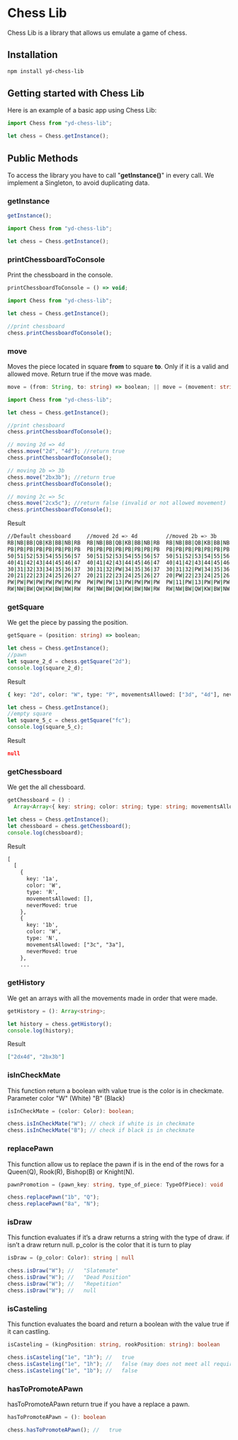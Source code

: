 # Chess Lib

Chess Lib is a library that allows us emulate a game of chess.

## Installation

```sh
npm install yd-chess-lib
```

## Getting started with Chess Lib

Here is an example of a basic app using Chess Lib:

```js
import Chess from "yd-chess-lib";

let chess = Chess.getInstance();
```

## Public Methods

To access the library you have to call "**getInstance()**" in every call. We implement a Singleton, to avoid duplicating data.

### getInstance

```ts
getInstance();
```

```js
import Chess from "yd-chess-lib";

let chess = Chess.getInstance();
```

### printChessboardToConsole

Print the chessboard in the console.

```ts
printChessboardToConsole = () => void;
```

```js
import Chess from "yd-chess-lib";

let chess = Chess.getInstance();

//print chessboard
chess.printChessboardToConsole();
```

### move

Moves the piece located in square **from** to square **to**. Only if it is a valid and allowed move. Return true if the move was made.

```ts
move = (from: String, to: string) => boolean; || move = (movement: string) => boolean;
```

```js
import Chess from "yd-chess-lib";

let chess = Chess.getInstance();

//print chessboard
chess.printChessboardToConsole();

// moving 2d => 4d
chess.move("2d", "4d"); //return true
chess.printChessboardToConsole();

// moving 2b => 3b
chess.move("2bx3b"); //return true
chess.printChessboardToConsole();

// moving 2c => 5c
chess.move("2cx5c"); //return false (invalid or not allowed movement)
chess.printChessboardToConsole();
```

Result

```sh
//Default chessboard     //moved 2d => 4d         //moved 2b => 3b         //invalid move
RB|NB|BB|QB|KB|BB|NB|RB  RB|NB|BB|QB|KB|BB|NB|RB  RB|NB|BB|QB|KB|BB|NB|RB  RB|NB|BB|QB|KB|BB|NB|RB
PB|PB|PB|PB|PB|PB|PB|PB  PB|PB|PB|PB|PB|PB|PB|PB  PB|PB|PB|PB|PB|PB|PB|PB  PB|PB|PB|PB|PB|PB|PB|PB
50|51|52|53|54|55|56|57  50|51|52|53|54|55|56|57  50|51|52|53|54|55|56|57  50|51|52|53|54|55|56|57
40|41|42|43|44|45|46|47  40|41|42|43|44|45|46|47  40|41|42|43|44|45|46|47  40|41|42|43|44|45|46|47
30|31|32|33|34|35|36|37  30|31|32|PW|34|35|36|37  30|31|32|PW|34|35|36|37  30|31|32|PW|34|35|36|37
20|21|22|23|24|25|26|27  20|21|22|23|24|25|26|27  20|PW|22|23|24|25|26|27  20|PW|22|23|24|25|26|27
PW|PW|PW|PW|PW|PW|PW|PW  PW|PW|PW|13|PW|PW|PW|PW  PW|11|PW|13|PW|PW|PW|PW  PW|11|PW|13|PW|PW|PW|PW
RW|NW|BW|QW|KW|BW|NW|RW  RW|NW|BW|QW|KW|BW|NW|RW  RW|NW|BW|QW|KW|BW|NW|RW  RW|NW|BW|QW|KW|BW|NW|RW
```

### getSquare

We get the piece by passing the position.

```ts
getSquare = (position: string) => boolean;
```

```js
let chess = Chess.getInstance();
//pawn
let square_2_d = chess.getSquare("2d");
console.log(square_2_d);
```

Result

```sh
{ key: "2d", color: "W", type: "P", movementsAllowed: ["3d", "4d"], neverMoved: true }
```

```js
let chess = Chess.getInstance();
//empty square
let square_5_c = chess.getSquare("fc");
console.log(square_5_c);
```

Result

```JSON
null
```

### getChessboard

We get the all chessboard.

```ts
getChessboard = () :
  Array<Array<{ key: string; color: string; type: string; movementsAllowed: Array<string>; neverMoved: boolean } | null>>;
```

```js
let chess = Chess.getInstance();
let chessboard = chess.getChessboard();
console.log(chessboard);
```

Result

```txt
[
  [
    {
      key: '1a',
      color: 'W',
      type: 'R',
      movementsAllowed: [],
      neverMoved: true
    },
    {
      key: '1b',
      color: 'W',
      type: 'N',
      movementsAllowed: ["3c", "3a"],
      neverMoved: true
    },
    ...
```

### getHistory

We get an arrays with all the movements made in order that were made.

```ts
getHistory = (): Array<string>;
```

```js
let history = chess.getHistory();
console.log(history);
```

Result

```JSON
["2dx4d", "2bx3b"]
```

### isInCheckMate

This function return a boolean with value true is the color is in checkmate. Parameter color "W" (White) "B" (Black)

```ts
isInCheckMate = (color: Color): boolean;
```

```js
chess.isInCheckMate("W"); // check if white is in checkmate
chess.isInCheckMate("B"); // check if black is in checkmate
```

### replacePawn

This function allow us to replace the pawn if is in the end of the rows for a Queen(Q), Rook(R), Bishop(B) or Knight(N).

```ts
pawnPromotion = (pawn_key: string, type_of_piece: TypeOfPiece): void
```

```js
chess.replacePawn("1b", "Q");
chess.replacePawn("8a", "N");
```

### isDraw

This function evaluates if it’s a draw returns a string with the type of draw. if isn’t a draw return null.
p_color is the color that it is turn to play

```ts
isDraw = (p_color: Color): string | null
```

```js
chess.isDraw("W"); //   "Slatemate"
chess.isDraw("W"); //   "Dead Position"
chess.isDraw("W"); //   "Repetition"
chess.isDraw("W"); //   null
```

### isCasteling

This function evaluates the board and return a boolean with the value true if it can castling.

```ts
isCasteling = (kingPosition: string, rookPosition: string): boolean
```

```js
chess.isCasteling("1e", "1h"); //   true
chess.isCasteling("1e", "1h"); //   false (may does not meet all requirements)
chess.isCasteling("1e", "1b"); //   false
```

### hasToPromoteAPawn

hasToPromoteAPawn return true if you have a replace a pawn.

```ts
hasToPromoteAPawn = (): boolean
```

```js
chess.hasToPromoteAPawn(); //   true
```
